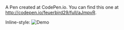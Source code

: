 A Pen created at CodePen.io. You can find this one at http://codepen.io/feuerbird29/full/aJmpvR.

 Inline-style: 
![Demo](http://i.imgur.com/eMtSycj.gif)

